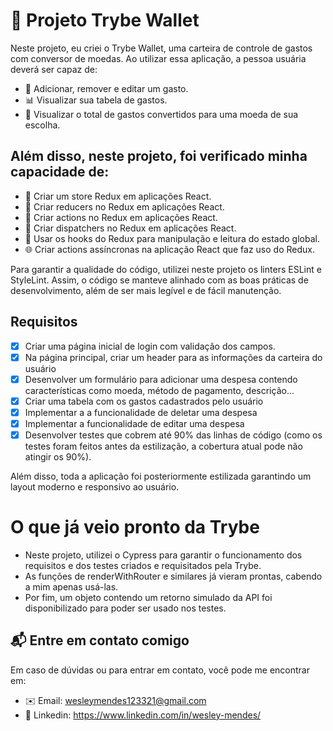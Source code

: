 #  💼 Projeto Trybe Wallet
Neste projeto, eu criei o Trybe Wallet, uma carteira de controle de gastos com conversor de moedas. Ao utilizar essa aplicação, a pessoa usuária deverá ser capaz de:

- 📝 Adicionar, remover e editar um gasto.
- 📊 Visualizar sua tabela de gastos.
- 💱 Visualizar o total de gastos convertidos para uma moeda de sua escolha.

## Além disso, neste projeto, foi verificado minha capacidade de:

- 🔄 Criar um store Redux em aplicações React.
- 🔄 Criar reducers no Redux em aplicações React.
- 🔄 Criar actions no Redux em aplicações React.
- 🔄 Criar dispatchers no Redux em aplicações React.
- 🎣 Usar os hooks do Redux para manipulação e leitura do estado global.
- 🌐 Criar actions assíncronas na aplicação React que faz uso do Redux.

Para garantir a qualidade do código, utilizei neste projeto os linters ESLint e StyleLint. Assim, o código se manteve alinhado com as boas práticas de desenvolvimento, além de ser mais legível e de fácil manutenção.

## Requisitos ##
 - [x] Criar uma página inicial de login com validação dos campos.
 - [x] Na página principal, criar um header para as informações da carteira do usuário
 - [x] Desenvolver um formulário para adicionar uma despesa contendo características como moeda, método de pagamento, descrição...
 - [x] Criar uma tabela com os gastos cadastrados pelo usuário
 - [x] Implementar a a funcionalidade de deletar uma despesa
 - [x] Implementar a funcionalidade de editar uma despesa
 - [x] Desenvolver testes que cobrem até 90% das linhas de código (como os testes foram feitos antes da estilização, a cobertura atual pode não atingir os 90%).

Além disso, toda a aplicação foi posteriormente estilizada garantindo um layout moderno e responsivo ao usuário.

# O que já veio pronto da Trybe #
- Neste projeto, utilizei o Cypress para garantir o funcionamento dos requisitos e dos testes criados e requisitados pela Trybe.
- As funções de renderWithRouter e similares já vieram prontas, cabendo a mim apenas usá-las.
- Por fim, um objeto contendo um retorno simulado da API foi disponibilizado para poder ser usado nos testes.

## 📬 Entre em contato comigo ##
Em caso de dúvidas ou para entrar em contato, você pode me encontrar em:

- ✉️ Email: wesleymendes123321@gmail.com
- 🔗 Linkedin: https://www.linkedin.com/in/wesley-mendes/
